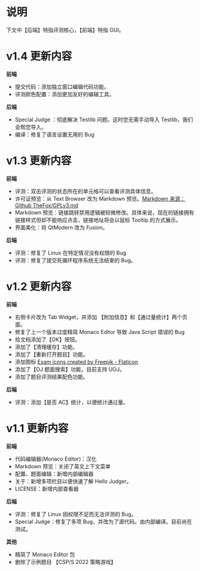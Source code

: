 # 说明

下文中【后端】特指评测核心，【前端】特指 GUI。

# v1.4 更新内容

**前端**

- 提交代码：添加独立窗口编辑代码功能。
- 评测颜色配置：添加更加友好的编辑工具。


**后端**

- Special Judge ：彻底解决 Testlib 问题。这时您无需手动导入 Testlib，我们会帮您导入。
- 编译：修复了语言设置无用的 Bug


# v1.3 更新内容

**前端**

- 评测：双击评测的状态所在的单元格可以查看评测具体信息。
- 许可证预览：从 Text Browser 改为 Markdown 预览。[Markdown 来源：Github TheFox/GPLv3.md ](https://github.com/TheFox/GPLv3.md)
- Markdown 预览：链接跳转禁用逻辑被轻微修改。具体来说，现在的链接拥有链接样式但却不能响应点击，链接地址将会以鼠标 Tooltip 的方式展示。
- 界面美化：将 QtModern 改为 Fusion。

**后端**

- 评测：修复了 Linux 在特定情况没有权限的 Bug
- 评测：修复了提交死循环程序系统无法结束的 Bug。

# v1.2 更新内容

**前端**

- 右侧卡片改为 Tab Widget，并添加 【附加信息】和【通过量统计】两个页面。
- 修复了上一个版本过度精简 Monaco Editor 导致 Java Script 错误的 Bug
- 给文档添加了【OK】按钮。
- 添加了【清理缓存】功能。
- 添加了【重新打开题目】功能。
- 添加图标 <a href="https://www.flaticon.com/free-icons/exam" title="exam icons">Exam icons created by Freepik - Flaticon</a>
- 添加了【OJ 题面搜索】功能，目前支持 UOJ。
- 添加了题目评测结果配色功能。

**后端**

- 评测：添加【是否 AC】统计，以便统计通过量。

# v1.1 更新内容

**前端**

- 代码编辑器(Monaco Editor)：汉化
- Markdown 预览：关闭了英文上下文菜单
- 配置、题面编辑：新增内部编辑器
- 关于：新增多项栏目以便快速了解 Hello Judger。
- LICENSE：新增内部查看器

**后端**

- 评测：修复了 Linux 因权限不足而无法评测的 Bug。
- Special Judge：修复了多项 Bug，并改为了源代码。由内部编译。目前尚在测试。

**其他**

- 精简了 Monaco Editor 包
- 删除了示例题目 【CSP/S 2022 策略游戏】
